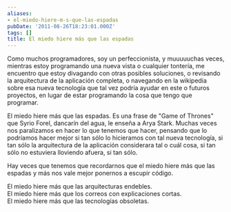 ```yaml
---
aliases:
- el-miedo-hiere-m-s-que-las-espadas
pubDate: '2011-08-26T18:23:01.000Z'
tags: []
title: El miedo hiere más que las espadas
---
```


Como muchos programadores, soy un perfeccionista, y muuuuuchas veces, mientras estoy programando una nueva vista o cualquier tontería, me encuentro que estoy divagando con otras posibles soluciones, o revisando la arquitectura de la aplicación completa, o navegando en la wikipedia sobre esa nueva tecnología que tal vez podría ayudar en este o futuros proyectos, en lugar de estar programando la cosa que tengo que programar.

El miedo hiere más que las espadas. Es una frase de "Game of Thrones" que Syrio Forel, dancarín del agua, le enseña a Arya Stark. Muchas veces nos paralizamos en hacer lo que tenemos que hacer, pensando que lo podríamos hacer mejor si tan sólo lo hicieramos con tal nueva tecnología, si tan sólo la arquitectura de la aplicación considerara tal o cuál cosa, si tan sólo no estuviera lloviendo afuera, si tan sólo.

Hay veces que tenemos que recordarnos que el miedo hiere más que las espadas y más nos vale mejor ponernos a escupir código.

El miedo hiere más que las arquitecturas endebles.  
El miedo hiere más que los correos con explicaciones cortas.  
El miedo hiere más que las tecnologías obsoletas.